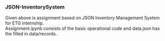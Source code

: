 ### JSON-InventorySystem

Given above is assignment based on JSON Inventory Management System for ETG internship.  
Assignment.ipynb consists of the basic operational code and data.json has the filled in data/records.
